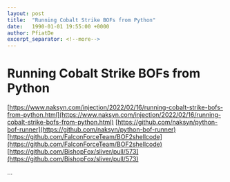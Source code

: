 ```yaml
---
layout: post
title:  "Running Cobalt Strike BOFs from Python"
date:   1990-01-01 19:55:00 +0000
author: PfiatDe
excerpt_separator: <!--more-->
---
```


# Running Cobalt Strike BOFs from Python
[https://www.naksyn.com/injection/2022/02/16/running-cobalt-strike-bofs-from-python.html](https://www.naksyn.com/injection/2022/02/16/running-cobalt-strike-bofs-from-python.html)
[https://github.com/naksyn/python-bof-runner](https://github.com/naksyn/python-bof-runner)
[https://github.com/FalconForceTeam/BOF2shellcode](https://github.com/FalconForceTeam/BOF2shellcode)
[https://github.com/BishopFox/sliver/pull/573](https://github.com/BishopFox/sliver/pull/573)

...
<!--more-->

